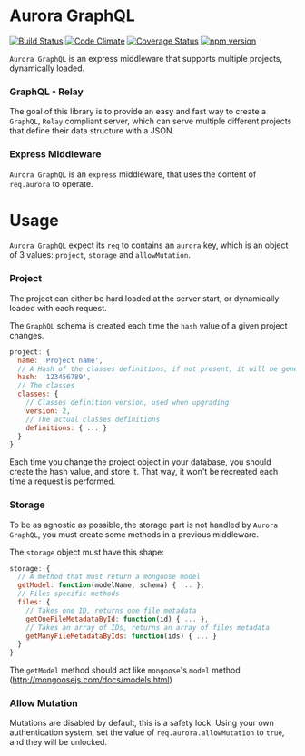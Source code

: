 Aurora GraphQL
==============
[![Build Status](https://travis-ci.org/carlipa/aurora-graphql.svg?branch=master)](https://travis-ci.org/carlipa/aurora-graphql)
[![Code Climate](https://codeclimate.com/github/carlipa/aurora-graphql/badges/gpa.svg)](https://codeclimate.com/github/carlipa/aurora-graphql)
[![Coverage Status](https://coveralls.io/repos/github/carlipa/aurora-graphql/badge.svg?branch=master)](https://coveralls.io/github/carlipa/aurora-graphql?branch=master)
[![npm version](https://badge.fury.io/js/%40carlipa%2Faurora-graphql.svg)](https://badge.fury.io/js/%40carlipa%2Faurora-graphql)

`Aurora GraphQL` is an express middleware that supports multiple projects, dynamically loaded.

### GraphQL - Relay

The goal of this library is to provide an easy and fast way to create a `GraphQL`, `Relay` compliant server, which can serve multiple different projects that define their data structure with a JSON.

### Express Middleware

`Aurora GraphQL` is an `express` middleware, that uses the content of `req.aurora` to operate.

# Usage

`Aurora GraphQL` expect its `req` to contains an `aurora` key, which is an object of 3 values: `project`, `storage` and `allowMutation`.

### Project

The project can either be hard loaded at the server start, or dynamically loaded with each request.

The `GraphQL` schema is created each time the `hash` value of a given project changes.

```javascript
project: {
  name: 'Project name',
  // A Hash of the classes definitions, if not present, it will be generated for each request
  hash: '123456789',
  // The classes
  classes: {
    // Classes definition version, used when upgrading
    version: 2,
    // The actual classes definitions
    definitions: { ... }
  }
}
```

Each time you change the project object in your database, you should create the hash value, and store it. That way, it won't be recreated each time a request is performed.

### Storage

To be as agnostic as possible, the storage part is not handled by `Aurora GraphQL`, you must create some methods in a previous middleware.

The `storage` object must have this shape:

```javascript
storage: {
  // A method that must return a mongoose model
  getModel: function(modelName, schema) { ... },
  // Files specific methods
  files: {
    // Takes one ID, returns one file metadata 
    getOneFileMetadataById: function(id) { ... },
    // Takes an array of IDs, returns an array of files metadata
    getManyFileMetadataByIds: function(ids) { ... }
  }
}
```

The `getModel` method should act like `mongoose`'s `model` method (http://mongoosejs.com/docs/models.html)

### Allow Mutation

Mutations are disabled by default, this is a safety lock.
Using your own authentication system, set the value of `req.aurora.allowMutation` to `true`, and they will be unlocked.
